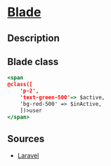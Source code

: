 # [Blade](readme.md)

## Description

## Blade class

```htm
<span 
@class([
    'p-2', 
    'text-green-500'=> $active,
    'bg-red-500' => $inActive,
    ])>user
</span>
```

## Sources

* [Laravel](https://laravel.com/docs/10.x/blade)
